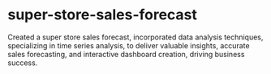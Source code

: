 # super-store-sales-forecast
Created a super store sales forecast, incorporated data analysis techniques, specializing in time series analysis, to deliver valuable insights, accurate sales forecasting, and interactive dashboard creation, driving business success.
